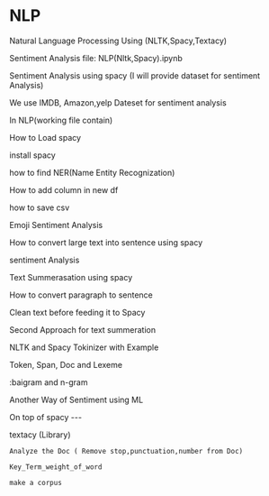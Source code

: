 # NLP
Natural Language Processing Using (NLTK,Spacy,Textacy)

Sentiment Analysis file: NLP(Nltk,Spacy).ipynb

Sentiment Analysis using spacy (I will provide dataset for sentiment Analysis)

We use IMDB, Amazon,yelp Dateset for sentiment analysis



In NLP(working file contain)

How to Load spacy

install spacy

how to find NER(Name Entity Recognization)

How to add column in new df

how to save csv

Emoji Sentiment Analysis

How to convert large text into sentence using spacy

sentiment Analysis

Text Summerasation using spacy

How to convert paragraph to sentence

Clean text before feeding it to Spacy

Second Approach for text summeration

NLTK and Spacy Tokinizer with Example

Token, Span, Doc and Lexeme

:baigram and n-gram

Another Way of Sentiment using ML


On top of spacy ---

textacy (Library)

	Analyze the Doc ( Remove stop,punctuation,number from Doc)
	
	Key_Term_weight_of_word
	
	make a corpus
